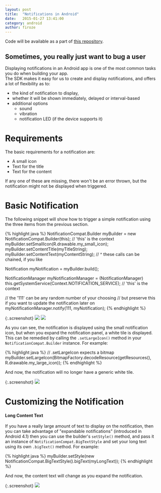 ```yaml
---
layout: post
title:  "Notifications in Android"
date:   2015-01-27 13:41:00
category: android
author: firoze
---
```


Code will be available as a part of [this repository](https://github.com/firoze/AndroidPlayground).

## Sometimes, you really just want to bug a user

Displaying notifications in an Android app is one of the most common tasks you do when building your app.  
The SDK makes it easy for us to create and display notifications, and offers a lot of flexibility as to:  

- the kind of notification to display,
- whether it will be shown immediately, delayed or interval-based
- additional options
  - sound
  - vibration
  - notification LED (if the device supports it)

# Requirements
The basic requirements for a notification are:

- A small icon
- Text for the title
- Text for the content

If any one of these are missing, there won't be an error thrown, but the notification might not be displayed when triggered.

# Basic Notification

The following snippet will show how to trigger a simple notification using the three items from the previous section.

{% highlight java %}
NotificationCompat.Builder myBuilder = new NotificationCompat.Builder(this); // 'this' is the context
myBuilder.setSmallIcon(R.drawable.my_small_icon);
myBuilder.setContentTitle(myTitleString);
myBuilder.setContentText(myContentString);
// ^ these calls can be chained, if you like

Notification myNotification = myBuilder.build();

NotificationManager myNotificationManager = (NotificationManager) this.getSystemService(Context.NOTIFICATION_SERVICE);  // 'this' is the context

// the '111' can be any random number of your choosing
// but preserve this if you want to update the notification later on
myNotificationManager.notify(111, myNotification);
{% endhighlight %}

{:.screenshot}
![](http://i.imgur.com/XmBZWtp.png)
![](http://i.imgur.com/0UOJk3v.png)

As you can see, the notification is displayed using the small notification icon, but when you expand the notification panel, a white tile is displayed. This can be remedied by calling the `.setLargeIcon()` method in your `NotificationCompat.Builder` instance. For example:

{% highlight java %}
// .setLargeIcon expects a bitmap
myBuilder.setLargeIcon(BitmapFactory.decodeResource(getResources(), R.drawable.my_large_icon));
{% endhighlight %}

And now, the notification will no longer have a generic white tile.

{:.screenshot}
![](http://i.imgur.com/Iwa0PbF.png)

# Customizing the Notification

#### Long Content Text
If you have a really large amount of text to display on the notification, then you can take advantage of "expandable notifications" (introduced in Android 4.1) then you can use the builder's `setStyle()` method, and pass it an instance of `NotificationCompat.BigTextStyle` and set your long text using its own `.bigText()` method. For example:

{% highlight java %}
myBuilder.setStyle(new NotificationCompat.BigTextStyle().bigText(myLongText));
{% endhighlight %}

And now, the content text will change as you expand the notification.

{:.screenshot}
![](http://i.imgur.com/FUeQcxq.gif)
